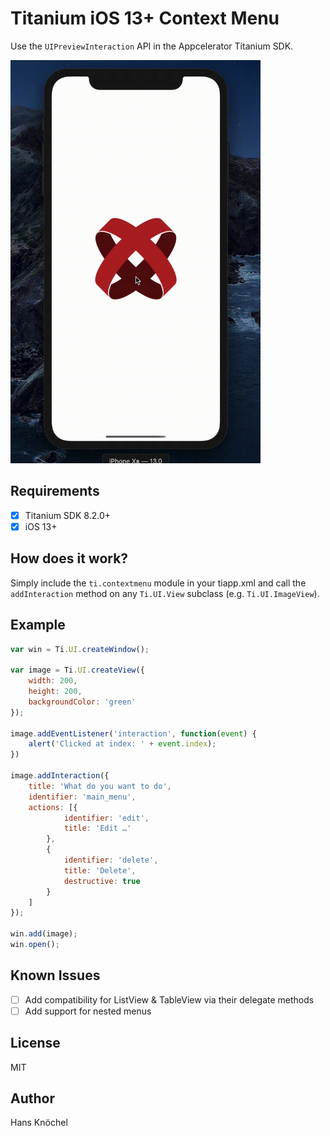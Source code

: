 # Titanium iOS 13+ Context Menu

Use the `UIPreviewInteraction` API in the Appcelerator Titanium SDK.

<img src="./example.gif" width="400" />

## Requirements

- [x] Titanium SDK 8.2.0+
- [x] iOS 13+

## How does it work?

Simply include the `ti.contextmenu` module in your tiapp.xml and call the `addInteraction`
method on any `Ti.UI.View` subclass (e.g. `Ti.UI.ImageView`).

## Example

```js
var win = Ti.UI.createWindow();

var image = Ti.UI.createView({
    width: 200,
    height: 200,
    backgroundColor: 'green'
});

image.addEventListener('interaction', function(event) {
    alert('Clicked at index: ' + event.index);
})

image.addInteraction({
    title: 'What do you want to do',
    identifier: 'main_menu',
    actions: [{
            identifier: 'edit',
            title: 'Edit …'
        },
        {
            identifier: 'delete',
            title: 'Delete',
            destructive: true
        }
    ]
});

win.add(image);
win.open();
```

## Known Issues

- [ ] Add compatibility for ListView & TableView via their delegate methods
- [ ] Add support for nested menus

## License

MIT

## Author

Hans Knöchel
